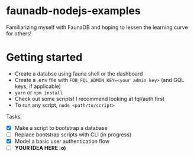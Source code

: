 # faunadb-nodejs-examples


Familiarizing myself with FaunaDB and hoping to lessen the learning curve for others!

# Getting started
  - Create a databse using fauna shell or the dashboard
  - Create a .env file with `FDB_FQL_ADMIN_KEY=<your admin key>` (and GQL keys, if applicable)
  - `yarn` or `npm install`
  - Check out some scripts! I recommend looking at fql/auth first
  - To run any script, `node <path/to/script>`

Tasks:
- [x] Make a script to bootstrap a database
- [ ] Replace bootstrap scripts with CLI (in progress)
- [x] Model a basic user authentication flow
- [ ] **YOUR IDEA HERE :o)**